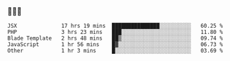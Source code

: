 ### 👋👋👋
<!--START_SECTION:waka-->
```text
JSX              17 hrs 19 mins  ███████████████░░░░░░░░░░   60.25 % 
PHP              3 hrs 23 mins   ███░░░░░░░░░░░░░░░░░░░░░░   11.80 % 
Blade Template   2 hrs 48 mins   ██▒░░░░░░░░░░░░░░░░░░░░░░   09.74 % 
JavaScript       1 hr 56 mins    █▓░░░░░░░░░░░░░░░░░░░░░░░   06.73 % 
Other            1 hr 3 mins     █░░░░░░░░░░░░░░░░░░░░░░░░   03.69 % 
```
<!--END_SECTION:waka-->
